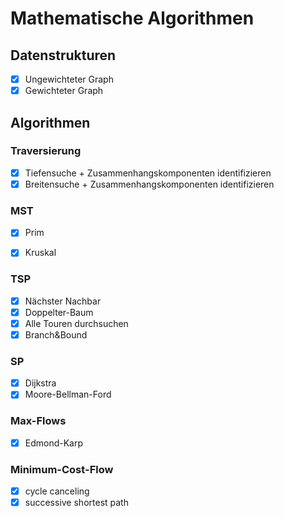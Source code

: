 # Mathematische Algorithmen

## Datenstrukturen

- [x] Ungewichteter Graph
- [x] Gewichteter Graph
  
## Algorithmen
  
### Traversierung
- [x] Tiefensuche  + Zusammenhangskomponenten identifizieren
- [x] Breitensuche + Zusammenhangskomponenten identifizieren
  
### MST
- [x] Prim
- [x] Kruskal 
  
  
### TSP
- [x] Nächster Nachbar
- [x] Doppelter-Baum
- [x] Alle Touren durchsuchen
- [x] Branch&Bound

### SP
- [x] Dijkstra
- [x] Moore-Bellman-Ford
  
### Max-Flows
- [x] Edmond-Karp

### Minimum-Cost-Flow
- [x] cycle canceling
- [x] successive shortest path
